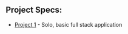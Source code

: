 
## Project Specs:
 - [Project 1](https://github.com/220328-Java-Full-Stack-AWS/P1-Spec) - Solo, basic full stack application

